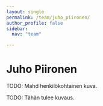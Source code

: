 ```yaml
---
layout: single
permalink: /team/juho_piironen/
author_profile: false
sidebar:
  nav: "team"

---
```



# Juho Piironen

TODO: Mahd henkilökohtainen kuva.

TODO: Tähän tulee kuvaus.
